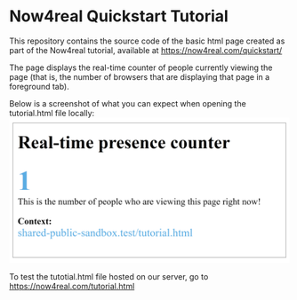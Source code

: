 # Now4real Quickstart Tutorial

This repository contains the source code of the basic html page created as part of the Now4real tutorial, available at https://now4real.com/quickstart/

The page displays the real-time counter of people currently viewing the page (that is, the number of browsers that are displaying that page in a foreground tab).

Below is a screenshot of what you can expect when opening the tutorial.html file locally:
<img src="./tutorial.png" width="550"/>

To test the tutotial.html file hosted on our server, go to https://now4real.com/tutorial.html
